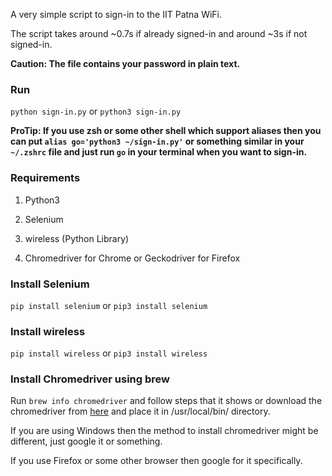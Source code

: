 A very simple script to sign-in to the IIT Patna WiFi. 

The script takes around ~0.7s if already signed-in and around ~3s if not signed-in.

**Caution: The file contains your password in plain text.**

### Run

`python sign-in.py` or `python3 sign-in.py`

**ProTip: If you use zsh or some other shell which support aliases then you can put `alias go='python3 ~/sign-in.py'` or something similar in your `~/.zshrc` file and just run `go` in your terminal when you want to sign-in.**

### Requirements

1. Python3

1. Selenium

1. wireless (Python Library)

1. Chromedriver for Chrome or Geckodriver for Firefox

### Install Selenium

`pip install selenium` or `pip3 install selenium`

### Install wireless

`pip install wireless` or `pip3 install wireless`

### Install Chromedriver using brew

Run `brew info chromedriver` and follow steps that it shows or download the chromedriver from [here](https://sites.google.com/a/chromium.org/chromedriver/downloads) and place it in /usr/local/bin/ directory.

If you are using Windows then the method to install chromedriver might be different, just google it or something.

If you use Firefox or some other browser then google for it specifically.
